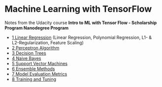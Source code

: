 # Machine Learning with TensorFlow

Notes from the Udacity course **Intro to ML with Tensor Flow - Scholarship Program Nanodegree Program**

* [1 Linear Regression](https://nbviewer.jupyter.org/github/thomd/udacity-ml-with-tensor-flow/blob/main/1-linear-regression.ipynb) (Linear Regression, Polynomial Regression, L1- & L2-Regularization, Feature Scaling)
* [2 Perceptron  Algorithm](https://nbviewer.jupyter.org/github/thomd/udacity-ml-with-tensor-flow/blob/main/2-perceptron-algorithm.ipynb)
* [3 Decision Trees](https://nbviewer.jupyter.org/github/thomd/udacity-ml-with-tensor-flow/blob/main/3-decision-trees.ipynb)
* [4 Naive Bayes](https://nbviewer.jupyter.org/github/thomd/udacity-ml-with-tensor-flow/blob/main/4-naive-bayes.ipynb)
* [5 Support Vector Machines](https://nbviewer.jupyter.org/github/thomd/udacity-ml-with-tensor-flow/blob/main/5-support-vector-machines.ipynb)
* [6 Ensemble Methods](https://nbviewer.jupyter.org/github/thomd/udacity-ml-with-tensor-flow/blob/main/6-ensemble-methods.ipynb)
* [7 Model Evaluation Metrics](https://nbviewer.jupyter.org/github/thomd/udacity-ml-with-tensor-flow/blob/main/7-model-evaluation-metrics.ipynb)
* [8 Training and Tuning](https://nbviewer.jupyter.org/github/thomd/udacity-ml-with-tensor-flow/blob/main/8-training-and-tuning.ipynb)
